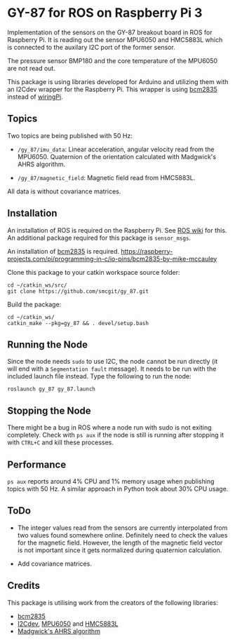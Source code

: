 # GY-87 for ROS on Raspberry Pi 3
Implementation of the sensors on the GY-87 breakout board in ROS for Raspberry Pi. It is reading out the sensor MPU6050 and HMC5883L which is connected to the auxilary I2C port of the former sensor.

The pressure sensor BMP180 and the core temperature of the MPU6050 are not read out.

This package is using libraries developed for Arduino and utilizing them with an I2Cdev wrapper for the Raspberry Pi. This wrapper is using [bcm2835](http://www.airspayce.com/mikem/bcm2835/index.html) instead of [wiringPi](http://wiringpi.com/download-and-install/).

## Topics

Two topics are being published with 50 Hz:

* `/gy_87/imu_data`: Linear acceleration, angular velocity read from the MPU6050. Quaternion of the orientation calculated with Madgwick's AHRS algorithm.

* `/gy_87/magnetic_field`: Magnetic field read from HMC5883L.

All data is without covariance matrices.

## Installation

An installation of ROS is required on the Raspberry Pi. See [ROS wiki](http://wiki.ros.org/ROSberryPi/Installing%20ROS%20Indigo%20on%20Raspberry%20Pi) for this. An additional package required for this package is `sensor_msgs`.

An installation of [bcm2835](http://www.airspayce.com/mikem/bcm2835/index.html) is required.
https://raspberry-projects.com/pi/programming-in-c/io-pins/bcm2835-by-mike-mccauley

Clone this package to your catkin workspace source folder:

```
cd ~/catkin_ws/src/
git clone https://github.com/smcgit/gy_87.git
```

Build the package:

```
cd ~/catkin_ws/
catkin_make --pkg=gy_87 && . devel/setup.bash
```


## Running the Node

Since the node needs `sudo` to use I2C, the node cannot be run directly (it will end with a `Segmentation fault` message). It needs to be run with the included launch file instead. Type the following to run the node:

```
roslaunch gy_87 gy_87.launch
```

## Stopping the Node

There might be a bug in ROS where a node run with sudo is not exiting completely. Check with `ps aux` if the node is still is running after stopping it with `CTRL+C` and kill these processes.

## Performance

`ps aux` reports around 4% CPU and 1% memory usage when publishing topics with 50 Hz. A similar approach in Python took about 30% CPU usage.

## ToDo

* The integer values read from the sensors are currently interpolated from two values found somewhere online. Definitely need to check the values for the magnetic field. However, the length of the magnetic field vector is not important since it gets normalized during quaternion calculation.

* Add covariance matrices.

## Credits

This package is utilising work from the creators of the following libraries:

* [bcm2835](http://www.airspayce.com/mikem/bcm2835/index.html)
* [I2Cdev](https://github.com/jrowberg/i2cdevlib/tree/master/RaspberryPi_bcm2835/I2Cdev), [MPU6050](https://github.com/jrowberg/i2cdevlib/tree/master/Arduino/MPU6050) and [HMC5883L](https://github.com/jrowberg/i2cdevlib/tree/master/Arduino/HMC5883L)
* [Madgwick's AHRS algorithm](http://x-io.co.uk/open-source-imu-and-ahrs-algorithms/)


